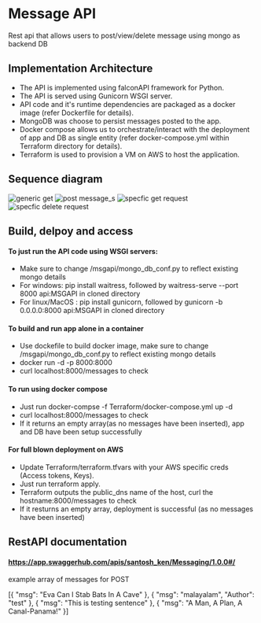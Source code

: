 # Message API
Rest api that allows users to post/view/delete message using mongo as backend DB

## Implementation Architecture

 - The API is implemented using falconAPI framework for Python. 
 - The API is served using Gunicorn WSGI server.
 - API code and it's runtime dependencies are packaged as a docker image (refer Dockerfile for details).
 - MongoDB was choose to persist messages posted to the app.
 - Docker compose allows us to orchestrate/interact with the deployment of app and DB as single entity (refer docker-compose.yml within Terraform directory for details).
 - Terraform is used to provision a VM on AWS to host the application.

## Sequence diagram

![generic get](https://user-images.githubusercontent.com/13183605/43991247-47c62636-9d86-11e8-86e8-45e4a5c7f229.png)
![post message_s](https://user-images.githubusercontent.com/13183605/43991248-480c4abc-9d86-11e8-8cee-b184793a3a84.png)
![specfic get request](https://user-images.githubusercontent.com/13183605/43991246-47951c80-9d86-11e8-8ccc-e2d895828586.png)
![specfic delete request](https://user-images.githubusercontent.com/13183605/43991245-47633dbe-9d86-11e8-88b3-d2f24c770ccc.png)

## Build, delpoy and access

#### To just run the API code using WSGI servers:
- Make sure to change /msgapi/mongo_db_conf.py to reflect existing mongo details
- For windows: pip install waitress, followed by waitress-serve --port 8000 api:MSGAPI in cloned directory
- For linux/MacOS : pip install gunicorn, followed by gunicorn -b 0.0.0.0:8000 api:MSGAPI in cloned directory

#### To build and run app alone in a container

- Use dockefile to build docker image, make sure to change /msgapi/mongo_db_conf.py to reflect existing mongo details
- docker run -d -p 8000:8000 <image name>
- curl localhost:8000/messages to check

#### To run using docker compose

- Just run docker-compse -f Terraform/docker-compose.yml up -d
- curl localhost:8000/messages to check
- If it returns an empty array(as no messages have been inserted), app and DB have been setup successfully

#### For full blown deployment on AWS

- Update Terraform/terraform.tfvars with your AWS specific creds (Access tokens, Keys). 
- Just run terraform apply.
- Terraform outputs the public_dns name of the host, curl the hostname:8000/messages to check
- If it resturns an empty array, deployment is successful (as no messages have been inserted)

## RestAPI documentation

#### https://app.swaggerhub.com/apis/santosh_ken/Messaging/1.0.0#/

example array of messages for POST

[{
	"msg": "Eva Can I Stab Bats In A Cave"
}, {
	"msg": "malayalam",
	"Author": "test"
}, {
	"msg": "This is testing sentence"
}, {
	"msg": "A Man, A Plan, A Canal-Panama!"
}]
